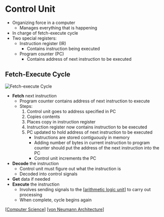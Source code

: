 # Control Unit

- Organizing force in a computer
  - Manages everything that is happening
- In charge of fetch-execute cycle
- Two special registers:
  - Instruction register (IR)
    - Contains instruction being executed
  - Program counter (PC)
    - Contains address of next instruction to be executed

## Fetch-Execute Cycle

![Fetch-execute Cycle](/assets/second-brain/2020-09-28-17-32-09.png)

- **Fetch** next instruction
  - Program counter contains address of next instruction to execute
  - Steps:
    1. Control unit goes to address specified in PC
    2. Copies contents
    3. Places copy in instruction register
    4. Instruction register now contains instruction to be executed
    5. PC updated to hold address of next instruction to be executed
       - Instructions are stored contiguously in memory
       - Adding number of bytes in current instruction to program counter should put the address of the next instruction into the PC
       - Control unit increments the PC
- **Decode** the instruction
  - Control unit must figure out what the instruction is
  - Decoded into control signals
- **Get** data if needed
- **Execute** the instruction
  - Involves sending signals to the [[arithmetic logic unit]] to carry out processing
  - When complete, cycle begins again

[[Computer Science]] [[von Neumann Architecture]]

[//begin]: # "Autogenerated link references for markdown compatibility"
[arithmetic logic unit]: arithmetic-logic-unit "Arithmetic Logic Unit"
[Computer Science]: computer-science "Computer Science"
[von Neumann Architecture]: von-neumann-architecture "von Neumann Architecture"
[//end]: # "Autogenerated link references"